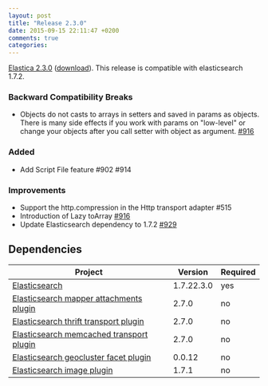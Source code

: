 ```yaml
---
layout: post
title: "Release 2.3.0"
date: 2015-09-15 22:11:47 +0200
comments: true
categories: 
---
```





[Elastica 2.3.0](https://github.com/ruflin/Elastica/tree/2.3.0) ([download](https://github.com/ruflin/Elastica/releases/tag/2.3.0)). This release is compatible with elasticsearch 1.7.2.


### Backward Compatibility Breaks
- Objects do not casts to arrays in setters and saved in params as objects. There is many side effects if
  you work with params on "low-level" or change your objects after you call setter with object
  as argument. [#916](https://github.com/ruflin/Elastica/pull/916)

### Added
- Add Script File feature #902 #914

### Improvements
- Support the http.compression in the Http transport adapter #515
- Introduction of Lazy toArray [#916](https://github.com/ruflin/Elastica/pull/916)
- Update Elasticsearch dependency to 1.7.2 [#929](https://github.com/ruflin/Elastica/pull/929)


## Dependencies

| Project | Version | Required |
|---------|---------|----------|
|[Elasticsearch](https://github.com/elasticsearch/elasticsearch/tree/v1.7.2)|1.7.22.3.0|yes|
|[Elasticsearch mapper attachments plugin](https://github.com/elasticsearch/elasticsearch-mapper-attachments/tree/v2.7.0)|2.7.0|no|
|[Elasticsearch thrift transport plugin](https://github.com/elasticsearch/elasticsearch-transport-thrift/tree/v2.7.0)|2.7.0|no|
|[Elasticsearch memcached transport plugin](https://github.com/elastic/elasticsearch-transport-memcached/tree/v2.7.0)|2.7.0|no|
|[Elasticsearch geocluster facet plugin](https://github.com/zenobase/geocluster-facet/tree/0.0.12)|0.0.12|no|
|[Elasticsearch image plugin](https://github.com/Jmoati/elasticsearch-image/releases/tag/1.7.1)|1.7.1|no|